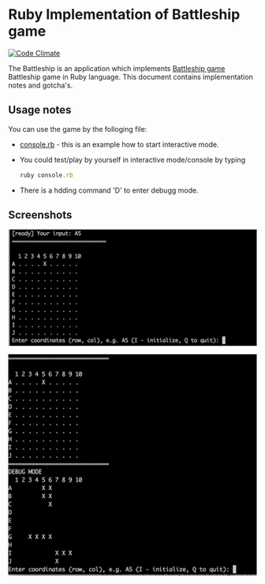 # Ruby Implementation of Battleship game

[![Code Climate](https://codeclimate.com/github/szymon33/battleship/badges/gpa.svg)](https://codeclimate.com/github/szymon33/battleship)

The Battleship is an application which implements [Battleship game](https://en.wikipedia.org/wiki/Battleship_(game)) Battleship game in Ruby language. This document contains implementation notes and gotcha's.

## Usage notes

You can use the game by the folloging file:

* [console.rb](lib/console.rb) - this is an example how to start interactive mode.

* You could test/play by yourself in interactive mode/console by typing

   ```ruby
   ruby console.rb
   ```
* There is a hdding command 'D' to enter debugg mode.

## Screenshots

![Screentshot](screenshot1.png)

![Screentshot](screenshot2.png)
